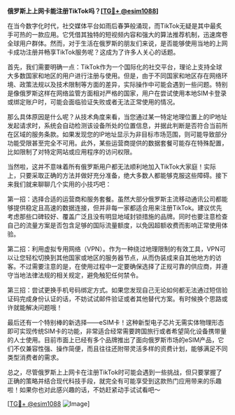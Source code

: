 **俄罗斯上上网卡能注册TikTok吗？[[TG💪+ @esim1088](https://t.me/s/esim1088)]**

在当今数字化时代，社交媒体平台如雨后春笋般涌现，而TikTok无疑是其中最炙手可热的一款应用。它凭借其独特的短视频内容和强大的算法推荐机制，迅速席卷全球用户群体。然而，对于生活在俄罗斯的朋友们来说，是否能够使用当地的上网卡成功注册并畅享TikTok服务呢？这成为了许多人关心的话题。

首先，我们需要明确一点：TikTok作为一个国际化的社交平台，理论上支持全球大多数国家和地区的用户进行注册与使用。但是，由于不同国家和地区存在网络环境、政策法规以及技术限制等方面的差异，实际操作中可能会遇到一些问题。特别是像俄罗斯这样在网络监管方面相对严格的国家，用户在尝试使用本地SIM卡登录或绑定账户时，可能会面临验证失败或者无法正常使用的情况。

那么具体原因是什么呢？从技术角度来看，当您通过某一特定地理位置上的IP地址发起请求时，系统会自动检测该设备所处的位置信息，并据此判断是否符合当前所在区域的服务条款。如果发现您的IP地址显示为非目标市场范围，则可能导致部分功能受限甚至完全不可用。此外，某些运营商提供的数据套餐可能存在特殊配置，比如限制了对特定网站或应用程序的访问权限。

当然啦，这并不意味着所有俄罗斯用户都无法顺利地加入TikTok大家庭！实际上，只要采取正确的方法并做好充分准备，绝大多数人都能够克服这些障碍。接下来我们就来聊聊几个实用的小技巧吧：

第一招：选择合适的运营商和服务套餐。虽然大部分俄罗斯主流移动通讯公司都能够提供稳定且高速的数据连接，但并非每一家都适合用来注册TikTok。建议优先考虑那些口碑较好、覆盖广泛且没有明显地域封锁措施的品牌。同时也要注意检查自己的流量方案是否包含足够的国际流量额度，以免因超额收费而影响正常使用体验。

第二招：利用虚拟专用网络（VPN）。作为一种绕过地理限制的有效工具，VPN可以让您轻松切换到其他国家或地区的服务器节点，从而伪装成来自其他地方的访客。不过需要注意的是，在使用过程中一定要确保选择了正规可靠的供应商，并遵守当地法律法规的相关规定，避免触犯任何禁令。

第三招：尝试更换手机号码绑定方式。如果您发现自己无论如何都无法通过短信验证码完成身份认证的话，不妨试试邮件验证或者其他替代方案。有时候换个思路或许就能解决问题哦！

最后还有一个特别棒的新选择——eSIM卡！这种新型电子芯片无需实体物理形态即可实现传统SIM卡的功能，非常适合经常需要跨国旅行或者希望简化设备携带量的人士使用。目前市面上已经有多个品牌推出了面向俄罗斯市场的eSIM产品，它们不仅兼容性强、操作简便，而且往往还附带灵活多样的资费计划，能够满足不同类型消费者的需求。

总之，尽管俄罗斯上上网卡在注册TikTok时可能会遇到一些挑战，但只要掌握了正确的策略并结合现代科技手段，就完全有可能享受到这款热门应用带来的乐趣啦！如果你也对此感兴趣的话，不妨赶紧动手试试看吧～

[[TG💪+ @esim1088](https://t.me/s/esim1088) ![Image](https://i.postimg.cc/4NQfJmqS/Snipaste-2025-05-13-00-14-12.png)]